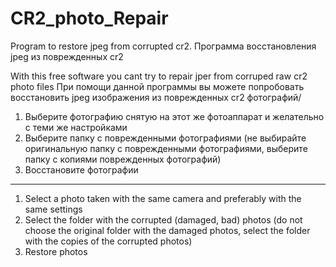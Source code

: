 # CR2_photo_Repair
Program to restore jpeg from corrupted cr2. Программа восстановления jpeg из поврежденных cr2

With this free software you cant try to repair jper from corruped raw cr2 photo files
При помощи данной программы вы можете попробовать восстановить jpeg изображения из поврежденных cr2 фотографий/

1. Выберите фотографию снятую на этот же фотоаппарат и желательно с теми же настройками
2. Выберите папку с поврежденными фотографиями (не выбирайте оригинальную папку с поврежденными фотографиями, выберите папку с копиями поврежденных фотографий)
3. Восстановите фотографии

  ------

1. Select a photo taken with the same camera and preferably with the same settings
2. Select the folder with the corrupted (damaged, bad) photos (do not choose the original folder with the damaged photos, select the folder with the copies of the corrupted photos)
3. Restore photos
